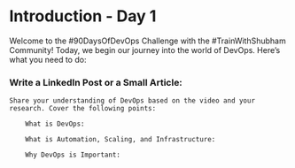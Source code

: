 # Introduction - Day 1 #
Welcome to the #90DaysOfDevOps Challenge with the #TrainWithShubham Community! Today, we begin our journey into the world of DevOps. Here’s what you need to do:



### Write a LinkedIn Post or a Small Article: ###

    Share your understanding of DevOps based on the video and your research. Cover the following points:

        What is DevOps:

        What is Automation, Scaling, and Infrastructure:

        Why DevOps is Important:


